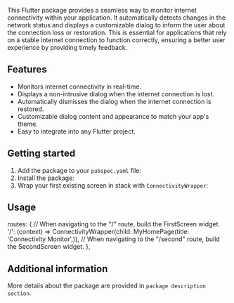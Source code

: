 This Flutter package provides a seamless way to monitor internet connectivity within your application. 
It automatically detects changes in the network status and displays a customizable dialog 
to inform the user about the connection loss or restoration. 
This is essential for applications that rely on a stable internet connection 
to function correctly, ensuring a better user experience by providing timely feedback.


## Features
* Monitors internet connectivity in real-time.
* Displays a non-intrusive dialog when the internet connection is lost.
* Automatically dismisses the dialog when the internet connection is restored.
* Customizable dialog content and appearance to match your app's theme.
* Easy to integrate into any Flutter project.

## Getting started

1. Add the package to your `pubspec.yaml` file:
2. Install the package:
3. Wrap your first existing screen in stack with `ConnectivityWrapper`:


## Usage

routes: {
// When navigating to the "/" route, build the FirstScreen widget.
'/': (context) => ConnectivityWrapper(child: MyHomePage(title: 'Connectivity Monitor',)),
// When navigating to the "/second" route, build the SecondScreen widget.
},



## Additional information
More details about the package are provided in `package description section`.

